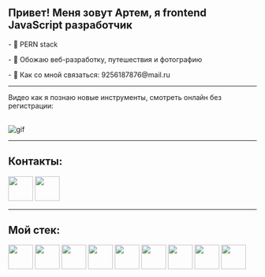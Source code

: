 <h2>Привет! Меня зовут Артем, я frontend JavaScript разработчик</h2>
<p>- 👻 PERN stack</p>
<p>- 🧐 Обожаю веб-разработку, путешествия и фотографию</p>
<p>- 📩 Как со мной связаться: 9256187876@mail.ru</p>
<hr>

<p>Видео как я познаю новые инструменты, смотреть онлайн без регистрации:</p> <br>
<img src="https://media.giphy.com/media/a34HjLEsKchWM/giphy.gif" alt="gif"/>

<hr>
<h2>Контакты:</h2>
<p>
<a href="https://t.me/tymphoto"><img src="https://upload.wikimedia.org/wikipedia/commons/thumb/5/5c/Telegram_Messenger.png/800px-Telegram_Messenger.png" width="50px" /></a>
<a href="https://wa.me/79256187876"><img src="https://cdn-icons-png.flaticon.com/512/174/174879.png" width="50px" /></a>
</p>

<hr>
<h2>Мой стек:</h2>
<p>
<img src="https://upload.wikimedia.org/wikipedia/commons/thumb/9/99/Unofficial_JavaScript_logo_2.svg/1024px-Unofficial_JavaScript_logo_2.svg.png" width="50px" height="50px" />
<img src="https://upload.wikimedia.org/wikipedia/commons/thumb/4/4c/Typescript_logo_2020.svg/768px-Typescript_logo_2020.svg.png" width="50px" height="50px" />
<img src="https://e7.pngegg.com/pngimages/362/862/png-clipart-react-logo-text-icons-logos-emojis-tech-companies.png" width="50px" height="50px" />
<img src="https://raw.githubusercontent.com/reduxjs/redux/master/logo/logo.png" width="50px" height="50px" />
<img src="https://upload.wikimedia.org/wikipedia/commons/thumb/d/d9/Node.js_logo.svg/1280px-Node.js_logo.svg.png" width="50px" height="50px" />
<img src="https://img2.freepng.ru/20180330/zle/kisspng-microsoft-azure-sql-database-microsoft-sql-server-database-5abeaece642720.1956423515224460304102.jpg" width="50px" height="50px" />
<img src="https://upload.wikimedia.org/wikipedia/commons/thumb/2/29/Postgresql_elephant.svg/1200px-Postgresql_elephant.svg.png" width="50px" height="50px" />
<img src="https://upload.wikimedia.org/wikipedia/commons/thumb/6/61/HTML5_logo_and_wordmark.svg/768px-HTML5_logo_and_wordmark.svg.png" width="50px" height="50px" />
<img src="https://upload.wikimedia.org/wikipedia/commons/thumb/d/d5/CSS3_logo_and_wordmark.svg/1452px-CSS3_logo_and_wordmark.svg.png" width="50px" height="50px" />
</p>



<!--
**tymphoto/tymphoto** is a ✨ _special_ ✨ repository because its `README.md` (this file) appears on your GitHub profile.
